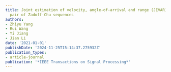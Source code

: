 ```yaml
---
title: Joint estimation of velocity, angle-of-arrival and range (JEVAR) using a conjugate
  pair of Zadoff-Chu sequences
authors:
- Zhiyu Yang
- Rui Wang
- Yi Jiang
- Jian Li
date: '2021-01-01'
publishDate: '2024-11-25T15:14:37.275932Z'
publication_types:
- article-journal
publication: '*IEEE Transactions on Signal Processing*'
---
```

